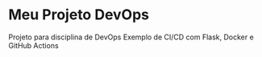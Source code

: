 # Meu Projeto DevOps
Projeto para disciplina de DevOps
Exemplo de CI/CD com Flask, Docker e GitHub Actions